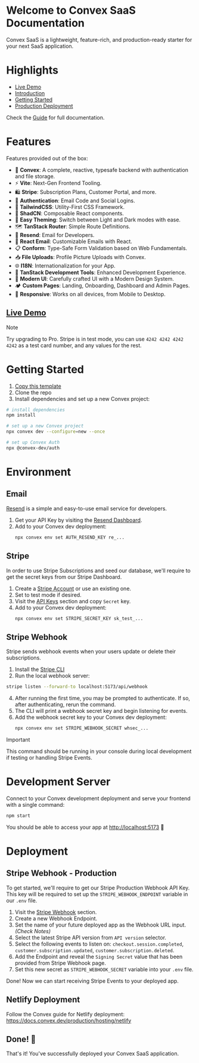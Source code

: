 # Welcome to Convex SaaS Documentation

Convex SaaS is a lightweight, feature-rich, and production-ready starter for your next SaaS application.

# Highlights

- [Live Demo](https://convex-saas.netlify.app)
- [Introduction](./guide/01-introduction.md)
- [Getting Started](https://github.com/waynesutton/convex-saas/tree/main/docs#getting-started)
- [Production Deployment](./guide/09-deployment.md)

Check the [Guide](./guide) for full documentation.

# Features

Features provided out of the box:

- 🧩 **Convex**: A complete, reactive, typesafe backend with authentication and file storage.
- ⚡ **Vite**: Next-Gen Frontend Tooling.
- 🛍️ **Stripe**: Subscription Plans, Customer Portal, and more.
- 🔑 **Authentication**: Email Code and Social Logins.
- 🎨 **TailwindCSS**: Utility-First CSS Framework.
- 📐 **ShadCN**: Composable React components.
- 🌙 **Easy Theming**: Switch between Light and Dark modes with ease.
- 🗺️ **TanStack Router**: Simple Route Definitions.
- 📧 **Resend**: Email for Developers.
- 💌 **React Email**: Customizable Emails with React.
- 📋 **Conform**: Type-Safe Form Validation based on Web Fundamentals.
- 📥 **File Uploads**: Profile Picture Uploads with Convex.
- 🌐 **I18N**: Internationalization for your App.
- 🧰 **TanStack Development Tools**: Enhanced Development Experience.
- 💅 **Modern UI**: Carefully crafted UI with a Modern Design System.
- 🏕 **Custom Pages**: Landing, Onboarding, Dashboard and Admin Pages.
- 📱 **Responsive**: Works on all devices, from Mobile to Desktop.

## [Live Demo](https://convex-saas.netlify.app)

> [!NOTE]
> Try upgrading to Pro. Stripe is in test mode, you can use `4242 4242 4242
4242` as a test card number, and any values for the rest.

# Getting Started

1. [Copy this template](https://github.com/new?template_name=convex-saas&template_owner=waynesutton)
2. Clone the repo
3. Install dependencies and set up a new Convex project:

```sh
# install dependencies
npm install

# set up a new Convex project
npx convex dev --configure=new --once

# set up Convex Auth
npx @convex-dev/auth
```

# Environment

## Email

[Resend](https://resend.com/) is a simple and easy-to-use email service for developers.

1. Get your API Key by visiting the [Resend Dashboard](https://resend.com/api-keys).
2. Add to your Convex dev deployment:
   ```sh
   npx convex env set AUTH_RESEND_KEY re_...
   ```

## Stripe

In order to use Stripe Subscriptions and seed our database, we'll require to get the secret keys from our Stripe Dashboard.

1. Create a [Stripe Account](https://dashboard.stripe.com/login) or use an existing one.
2. Set to test mode if desired.
3. Visit the [API Keys](https://dashboard.stripe.com/test/apikeys) section and copy `Secret` key.
4. Add to your Convex dev deployment:
   ```sh
   npx convex env set STRIPE_SECRET_KEY sk_test_...
   ```

## Stripe Webhook

Stripe sends webhook events when your users update or delete their subscriptions.

1. Install the [Stripe CLI](https://stripe.com/docs/stripe-cli)
2. Run the local webhook server:

```sh
stripe listen --forward-to localhost:5173/api/webhook
```

4. After running the first time, you may be prompted to authenticate. If so, after
   authenticating, rerun the command.
5. The CLI will print a webhook secret key and begin listening for events.
6. Add the webhook secret key to your Convex dev deployment:
   ```sh
   npx convex env set STRIPE_WEBHOOK_SECRET whsec_...
   ```

> [!IMPORTANT]
> This command should be running in your console during local development if testing or handling Stripe Events.

# Development Server

Connect to your Convex development deployment and serve your frontend with a single command:

```sh
npm start
```

You should be able to access your app at [http://localhost:5173](http://localhost:5173) 🎉

# Deployment

## Stripe Webhook - Production

To get started, we'll require to get our Stripe Production Webhook API Key. This key will be required to set up the `STRIPE_WEBHOOK_ENDPOINT` variable in our `.env` file.

1. Visit the [Stripe Webhook](https://dashboard.stripe.com/test/webhooks) section.
2. Create a new Webhook Endpoint.
3. Set the name of your future deployed app as the Webhook URL input. _(Check Notes)_
4. Select the latest Stripe API version from `API version` selector.
5. Select the following events to listen on: `checkout.session.completed`, `customer.subscription.updated`, `customer.subscription.deleted`.
6. Add the Endpoint and reveal the `Signing Secret` value that has been provided from Stripe Webhook page.
7. Set this new secret as `STRIPE_WEBHOOK_SECRET` variable into your `.env` file.

Done! Now we can start receiving Stripe Events to your deployed app.

## Netlify Deployment

Follow the Convex guide for Netlify deployment: https://docs.convex.dev/production/hosting/netlify

## Done! 🎉

That's it! You've successfully deployed your Convex SaaS application.
